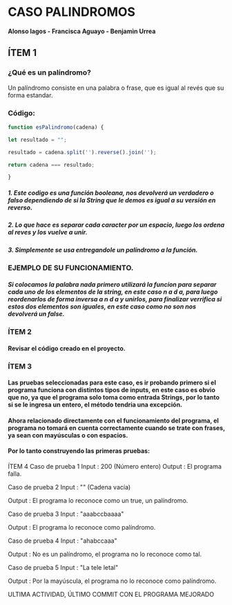 # CASO PALINDROMOS

**Alonso lagos - Francisca Aguayo - Benjamìn Urrea**

## ÍTEM 1
### ¿Qué es un palíndromo? 
Un palíndromo consiste en una palabra o frase, que es igual al revés que su forma estandar.

### Código:
```javascript
function esPalindromo(cadena) {

let resultado = "";

resultado = cadena.split('').reverse().join('');

return cadena === resultado;

}
```
##### 1. Este codigo es una función booleana, nos devolverá un verdadero o falso dependiendo de si la String que le demos es igual a su versión en reverso.
##### 2. Lo que hace es separar cada caracter por un espacio, luego los ordena al reves y los vuelve a unir.
##### 3. Simplemente se usa entregandole un palíndromo a la función.

### EJEMPLO DE SU FUNCIONAMIENTO.

##### Si colocamos la palabra nada primero utilizará la funcion para separar cada uno de los elementos de la string, en este caso n a d a, para luego reordenarlos de forma inversa a n d a y unirlos, para finalizar verrifica si estos dos elementos son iguales, en este caso como no son nos devolverá un false.

### ÍTEM 2
#### Revisar el código creado en el proyecto.

### ÍTEM 3
#### Las pruebas seleccionadas para este caso, es ir probando primero si el programa funciona con distintos tipos de inputs, en este caso es obvio que no, ya que el programa solo toma como entrada Strings, por lo tanto si se le ingresa un entero, el método tendria una excepción.

#### Ahora relacionado directamente con el funcionamiento del programa, el programa no tomará en cuenta correctamente cuando se trate con frases, ya sean con mayúsculas o con espacios.

#### Por lo tanto construyendo las primeras pruebas:

ÍTEM 4
Caso de prueba 1 Input : 200 (Número entero)
Output : El programa falla.

Caso de prueba 2
Input : "" (Cadena vacía)

Output : El programa lo reconoce como un true, un palíndromo.

Caso de prueba 3
Input : "aaabccbaaaa"

Output : El programa lo reconoce como palíndromo.

Caso de prueba 4
Input : "ahabccaaa"

Output : No es un palíndromo, el programa no lo reconoce como tal.

Caso de prueba 5
Input : "La tele letal"

Output : Por la mayúscula, el programa no lo reconoce como palíndromo.

ULTIMA ACTIVIDAD, ÚLTIMO COMMIT CON EL PROGRAMA MEJORADO
